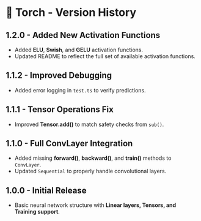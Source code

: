 # 🔄 Torch - Version History

## **1.2.0** - Added New Activation Functions
- Added **ELU**, **Swish**, and **GELU** activation functions.
- Updated README to reflect the full set of available activation functions.

## **1.1.2** - Improved Debugging
- Added error logging in `test.ts` to verify predictions.

## **1.1.1** - Tensor Operations Fix
- Improved **Tensor.add()** to match safety checks from `sub()`.

## **1.1.0** - Full ConvLayer Integration
- Added missing **forward()**, **backward()**, and **train()** methods to `ConvLayer`.
- Updated `Sequential` to properly handle convolutional layers.

## **1.0.0** - Initial Release
- Basic neural network structure with **Linear layers, Tensors, and Training support**.
